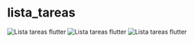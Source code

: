 # lista_tareas
![Lista tareas flutter](https://i.postimg.cc/BZy2QzPr/listatareasflutter3.jpg)
![Lista tareas flutter](https://i.postimg.cc/KvMBK5nR/listatareasflutter2.jpg)
![Lista tareas flutter](https://postimg.cc/gallery/Bt4VHtf/a77b49e1)

